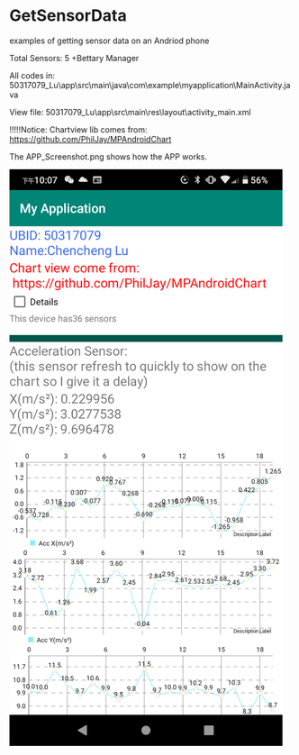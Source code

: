 # GetSensorData
examples of getting sensor data on an Andriod phone

Total Sensors: 5 +Bettary Manager

All codes in: 50317079_Lu\app\src\main\java\com\example\myapplication\MainActivity.java

View file: 50317079_Lu\app\src\main\res\layout\activity_main.xml

!!!!!Notice: Chartview lib comes from: https://github.com/PhilJay/MPAndroidChart

The APP_Screenshot.png shows how the APP works.

![A test image](APP_Screenshot.png)


